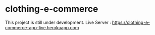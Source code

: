 # clothing-e-commerce
This project is still under development.
Live Server : https://clothing-e-commerce-app-live.herokuapp.com
